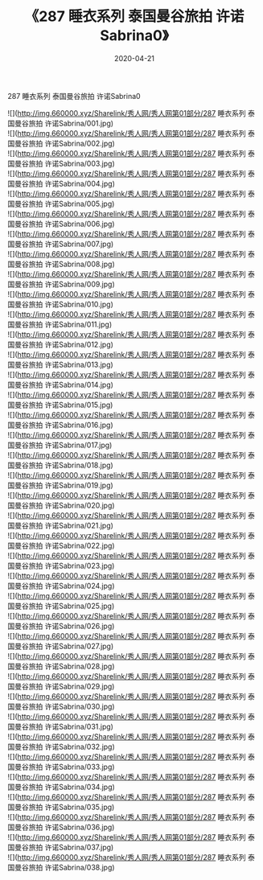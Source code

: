 ﻿---
layout: post
title:  《287 睡衣系列 泰国曼谷旅拍 许诺Sabrina0》
date:   2020-04-21
img: http://img.660000.xyz/Sharelink/秀人网/秀人网第01部分/287 睡衣系列 泰国曼谷旅拍 许诺Sabrina0/000.jpg
categories: [美女, 清纯, 唯美]
---

287 睡衣系列 泰国曼谷旅拍 许诺Sabrina0

  ![](http://img.660000.xyz/Sharelink/秀人网/秀人网第01部分/287 睡衣系列 泰国曼谷旅拍 许诺Sabrina/001.jpg) <br> ![](http://img.660000.xyz/Sharelink/秀人网/秀人网第01部分/287 睡衣系列 泰国曼谷旅拍 许诺Sabrina/002.jpg) <br> ![](http://img.660000.xyz/Sharelink/秀人网/秀人网第01部分/287 睡衣系列 泰国曼谷旅拍 许诺Sabrina/003.jpg) <br> ![](http://img.660000.xyz/Sharelink/秀人网/秀人网第01部分/287 睡衣系列 泰国曼谷旅拍 许诺Sabrina/004.jpg) <br> ![](http://img.660000.xyz/Sharelink/秀人网/秀人网第01部分/287 睡衣系列 泰国曼谷旅拍 许诺Sabrina/005.jpg) <br> ![](http://img.660000.xyz/Sharelink/秀人网/秀人网第01部分/287 睡衣系列 泰国曼谷旅拍 许诺Sabrina/006.jpg) <br> ![](http://img.660000.xyz/Sharelink/秀人网/秀人网第01部分/287 睡衣系列 泰国曼谷旅拍 许诺Sabrina/007.jpg) <br> ![](http://img.660000.xyz/Sharelink/秀人网/秀人网第01部分/287 睡衣系列 泰国曼谷旅拍 许诺Sabrina/008.jpg) <br> ![](http://img.660000.xyz/Sharelink/秀人网/秀人网第01部分/287 睡衣系列 泰国曼谷旅拍 许诺Sabrina/009.jpg) <br> ![](http://img.660000.xyz/Sharelink/秀人网/秀人网第01部分/287 睡衣系列 泰国曼谷旅拍 许诺Sabrina/010.jpg) <br> ![](http://img.660000.xyz/Sharelink/秀人网/秀人网第01部分/287 睡衣系列 泰国曼谷旅拍 许诺Sabrina/011.jpg) <br> ![](http://img.660000.xyz/Sharelink/秀人网/秀人网第01部分/287 睡衣系列 泰国曼谷旅拍 许诺Sabrina/012.jpg) <br> ![](http://img.660000.xyz/Sharelink/秀人网/秀人网第01部分/287 睡衣系列 泰国曼谷旅拍 许诺Sabrina/013.jpg) <br> ![](http://img.660000.xyz/Sharelink/秀人网/秀人网第01部分/287 睡衣系列 泰国曼谷旅拍 许诺Sabrina/014.jpg) <br> ![](http://img.660000.xyz/Sharelink/秀人网/秀人网第01部分/287 睡衣系列 泰国曼谷旅拍 许诺Sabrina/015.jpg) <br> ![](http://img.660000.xyz/Sharelink/秀人网/秀人网第01部分/287 睡衣系列 泰国曼谷旅拍 许诺Sabrina/016.jpg) <br> ![](http://img.660000.xyz/Sharelink/秀人网/秀人网第01部分/287 睡衣系列 泰国曼谷旅拍 许诺Sabrina/017.jpg) <br> ![](http://img.660000.xyz/Sharelink/秀人网/秀人网第01部分/287 睡衣系列 泰国曼谷旅拍 许诺Sabrina/018.jpg) <br> ![](http://img.660000.xyz/Sharelink/秀人网/秀人网第01部分/287 睡衣系列 泰国曼谷旅拍 许诺Sabrina/019.jpg) <br> ![](http://img.660000.xyz/Sharelink/秀人网/秀人网第01部分/287 睡衣系列 泰国曼谷旅拍 许诺Sabrina/020.jpg) <br> ![](http://img.660000.xyz/Sharelink/秀人网/秀人网第01部分/287 睡衣系列 泰国曼谷旅拍 许诺Sabrina/021.jpg) <br> ![](http://img.660000.xyz/Sharelink/秀人网/秀人网第01部分/287 睡衣系列 泰国曼谷旅拍 许诺Sabrina/022.jpg) <br> ![](http://img.660000.xyz/Sharelink/秀人网/秀人网第01部分/287 睡衣系列 泰国曼谷旅拍 许诺Sabrina/023.jpg) <br> ![](http://img.660000.xyz/Sharelink/秀人网/秀人网第01部分/287 睡衣系列 泰国曼谷旅拍 许诺Sabrina/024.jpg) <br> ![](http://img.660000.xyz/Sharelink/秀人网/秀人网第01部分/287 睡衣系列 泰国曼谷旅拍 许诺Sabrina/025.jpg) <br> ![](http://img.660000.xyz/Sharelink/秀人网/秀人网第01部分/287 睡衣系列 泰国曼谷旅拍 许诺Sabrina/026.jpg) <br> ![](http://img.660000.xyz/Sharelink/秀人网/秀人网第01部分/287 睡衣系列 泰国曼谷旅拍 许诺Sabrina/027.jpg) <br> ![](http://img.660000.xyz/Sharelink/秀人网/秀人网第01部分/287 睡衣系列 泰国曼谷旅拍 许诺Sabrina/028.jpg) <br> ![](http://img.660000.xyz/Sharelink/秀人网/秀人网第01部分/287 睡衣系列 泰国曼谷旅拍 许诺Sabrina/029.jpg) <br> ![](http://img.660000.xyz/Sharelink/秀人网/秀人网第01部分/287 睡衣系列 泰国曼谷旅拍 许诺Sabrina/030.jpg) <br> ![](http://img.660000.xyz/Sharelink/秀人网/秀人网第01部分/287 睡衣系列 泰国曼谷旅拍 许诺Sabrina/031.jpg) <br> ![](http://img.660000.xyz/Sharelink/秀人网/秀人网第01部分/287 睡衣系列 泰国曼谷旅拍 许诺Sabrina/032.jpg) <br> ![](http://img.660000.xyz/Sharelink/秀人网/秀人网第01部分/287 睡衣系列 泰国曼谷旅拍 许诺Sabrina/033.jpg) <br> ![](http://img.660000.xyz/Sharelink/秀人网/秀人网第01部分/287 睡衣系列 泰国曼谷旅拍 许诺Sabrina/034.jpg) <br> ![](http://img.660000.xyz/Sharelink/秀人网/秀人网第01部分/287 睡衣系列 泰国曼谷旅拍 许诺Sabrina/035.jpg) <br> ![](http://img.660000.xyz/Sharelink/秀人网/秀人网第01部分/287 睡衣系列 泰国曼谷旅拍 许诺Sabrina/036.jpg) <br> ![](http://img.660000.xyz/Sharelink/秀人网/秀人网第01部分/287 睡衣系列 泰国曼谷旅拍 许诺Sabrina/037.jpg) <br> ![](http://img.660000.xyz/Sharelink/秀人网/秀人网第01部分/287 睡衣系列 泰国曼谷旅拍 许诺Sabrina/038.jpg) <br>